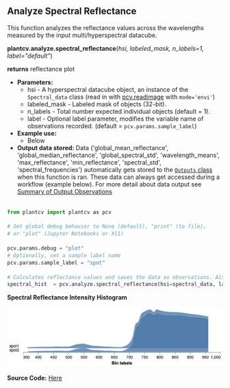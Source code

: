 ## Analyze Spectral Reflectance 

This function analyzes the reflectance values across the wavelengths measured by the input multi/hyperspectral datacube.

**plantcv.analyze.spectral_reflectance**(*hsi, labeled_mask, n_labels=1, label="default"*)

**returns** reflectance plot

- **Parameters:**
    - hsi           - A hyperspectral datacube object, an instance of the `Spectral_data` class (read in with [pcv.readimage](read_image.md) with `mode='envi'`)
    - labeled_mask  - Labeled mask of objects (32-bit).
    - n_labels      - Total number expected individual objects (default = 1).
    - label         - Optional label parameter, modifies the variable name of observations recorded. (default = `pcv.params.sample_label`)
- **Example use:**
    - Below 
- **Output data stored:** Data ('global_mean_reflectance', 'global_median_reflectance', 'global_spectral_std', 'wavelength_means', 'max_reflectance', 
    'min_reflectance', 'spectral_std', 'spectral_frequencies') automatically gets stored to the 
    [`Outputs` class](outputs.md) when this function is ran. 
    These data can always get accessed during a workflow (example below). For more detail about data output see [Summary of Output Observations](output_measurements.md#summary-of-output-observations)

```python

from plantcv import plantcv as pcv

# Set global debug behavior to None (default), "print" (to file), 
# or "plot" (Jupyter Notebooks or X11)

pcv.params.debug = "plot"
# Optionally, set a sample label name
pcv.params.sample_label = "spot"

# Calculates reflectance values and saves the data as observations. Also provides a histogram of this data
spectral_hist  = pcv.analyze.spectral_reflectance(hsi=spectral_data, labeled_mask=mask, n_labels=2)

```

**Spectral Reflectance Intensity Histogram**

![Screenshot](img/documentation_images/analyze_spectral_reflectance/spectral_plot.png)

**Source Code:** [Here](https://github.com/danforthcenter/plantcv/blob/main/plantcv/plantcv/analyze/spectral_reflectance.py)
